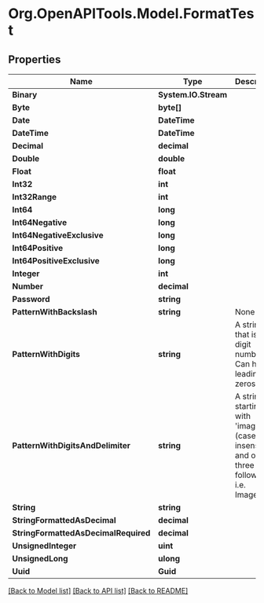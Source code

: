 # Org.OpenAPITools.Model.FormatTest

## Properties

Name | Type | Description | Notes
------------ | ------------- | ------------- | -------------
**Binary** | **System.IO.Stream** |  | [optional] 
**Byte** | **byte[]** |  | 
**Date** | **DateTime** |  | 
**DateTime** | **DateTime** |  | [optional] 
**Decimal** | **decimal** |  | [optional] 
**Double** | **double** |  | [optional] 
**Float** | **float** |  | [optional] 
**Int32** | **int** |  | [optional] 
**Int32Range** | **int** |  | [optional] 
**Int64** | **long** |  | [optional] 
**Int64Negative** | **long** |  | [optional] 
**Int64NegativeExclusive** | **long** |  | [optional] 
**Int64Positive** | **long** |  | [optional] 
**Int64PositiveExclusive** | **long** |  | [optional] 
**Integer** | **int** |  | [optional] 
**Number** | **decimal** |  | 
**Password** | **string** |  | 
**PatternWithBackslash** | **string** | None | [optional] 
**PatternWithDigits** | **string** | A string that is a 10 digit number. Can have leading zeros. | [optional] 
**PatternWithDigitsAndDelimiter** | **string** | A string starting with &#39;image_&#39; (case insensitive) and one to three digits following i.e. Image_01. | [optional] 
**String** | **string** |  | [optional] 
**StringFormattedAsDecimal** | **decimal** |  | [optional] 
**StringFormattedAsDecimalRequired** | **decimal** |  | 
**UnsignedInteger** | **uint** |  | [optional] 
**UnsignedLong** | **ulong** |  | [optional] 
**Uuid** | **Guid** |  | [optional] 

[[Back to Model list]](../README.md#documentation-for-models) [[Back to API list]](../README.md#documentation-for-api-endpoints) [[Back to README]](../README.md)

